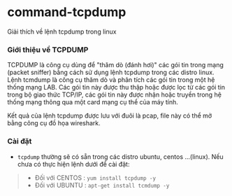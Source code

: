 command-tcpdump
===============

Giải thích về lệnh tcpdump trong linux

### Giới thiệu về TCPDUMP

TCPDUMP là công cụ dùng để "thăm dò (đánh hơi)" các gói tin trong mạng (packet sniffer) bằng cách sử dụng lệnh tcpdump trong các distro linux. 
<br>
Lệnh tcmdump là công cụ thăm dò và phân tích các gói tin trong một hệ thống mạng LAB. Các gói tin này được thu thập hoặc được lọc từ các gói tin trong bộ giao thức TCP/IP, các gói tin này được nhận hoặc truyền trong hệ thống mạng thông qua một card mạng cụ thể của máy tính.

Kết quả của lệnh tcpdump được lưu với đuôi là pcap, file này có thể mở bằng công cụ đồ họa wireshark.

### Cài đặt 
- `tcpdump` thường sẽ có sẵn trong các distro ubuntu, centos ...(linux). Nếu chưa có thực hiện lệnh dưới để cài đặt:

> - Đối với CENTOS : `yum install tcpdump -y`
> - Đối với UBUNTU : `apt-get install tcmdump -y`







